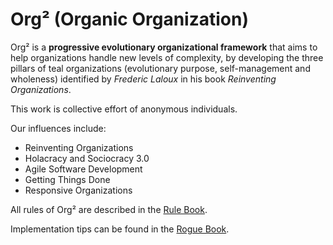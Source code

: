 Org² (Organic Organization)
===========================
Org² is a **progressive evolutionary organizational framework** that aims to help organizations handle new levels of complexity, by developing the three pillars of teal organizations (evolutionary purpose, self-management and wholeness) identified by *Frederic Laloux* in his book *Reinventing Organizations*.

This work is collective effort of anonymous individuals.

Our influences include:
- Reinventing Organizations
- Holacracy and Sociocracy 3.0
- Agile Software Development
- Getting Things Done
- Responsive Organizations

All rules of Org² are described in the [Rule Book](https://github.com/blithestluster/org2/blob/master/game-book.md). 

Implementation tips can be found in the [Rogue Book](https://github.com/blithestluster/org2/blob/master/rogue-book.md).
